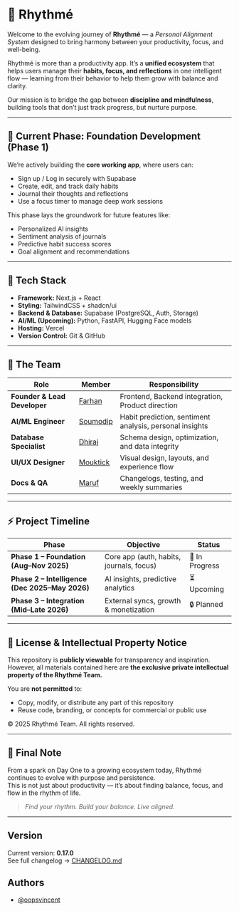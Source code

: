 <!-- This is a [Next.js](https://nextjs.org) project bootstrapped with [`create-next-app`](https://nextjs.org/docs/app/api-reference/cli/create-next-app).

## Getting Started

First, run the development server:

```bash
npm run dev
# or
yarn dev
# or
pnpm dev
# or
bun dev
```

Open [http://localhost:3000](http://localhost:3000) with your browser to see the result.

You can start editing the page by modifying `app/page.tsx`. The page auto-updates as you edit the file.

This project uses [`next/font`](https://nextjs.org/docs/app/building-your-application/optimizing/fonts) to automatically optimize and load [Geist](https://vercel.com/font), a new font family for Vercel.

## Learn More

To learn more about Next.js, take a look at the following resources:

- [Next.js Documentation](https://nextjs.org/docs) - learn about Next.js features and API.
- [Learn Next.js](https://nextjs.org/learn) - an interactive Next.js tutorial.

You can check out [the Next.js GitHub repository](https://github.com/vercel/next.js) - your feedback and contributions are welcome!

## Deploy on Vercel

The easiest way to deploy your Next.js app is to use the [Vercel Platform](https://vercel.com/new?utm_medium=default-template&filter=next.js&utm_source=create-next-app&utm_campaign=create-next-app-readme) from the creators of Next.js.

Check out our [Next.js deployment documentation](https://nextjs.org/docs/app/building-your-application/deploying) for more details. -->


# 🌊 Rhythmé  

Welcome to the evolving journey of **Rhythmé** — a *Personal Alignment System* designed to bring harmony between your productivity, focus, and well-being.  

Rhythmé is more than a productivity app. It’s a **unified ecosystem** that helps users manage their **habits, focus, and reflections** in one intelligent flow — learning from their behavior to help them grow with balance and clarity.  

Our mission is to bridge the gap between **discipline and mindfulness**, building tools that don’t just track progress, but nurture purpose.  

---

## 🚀 Current Phase: Foundation Development (Phase 1)  

We’re actively building the **core working app**, where users can:  
- Sign up / Log in securely with Supabase  
- Create, edit, and track daily habits  
- Journal their thoughts and reflections  
- Use a focus timer to manage deep work sessions  

This phase lays the groundwork for future features like:  
- Personalized AI insights  
- Sentiment analysis of journals  
- Predictive habit success scores  
- Goal alignment and recommendations  

---

## 🧩 Tech Stack  

- **Framework:** Next.js + React  
- **Styling:** TailwindCSS + shadcn/ui  
- **Backend & Database:** Supabase (PostgreSQL, Auth, Storage)  
- **AI/ML (Upcoming):** Python, FastAPI, Hugging Face models  
- **Hosting:** Vercel  
- **Version Control:** Git & GitHub  

---

## 👥 The Team  

| Role | Member | Responsibility |
|------|---------|----------------|
| **Founder & Lead Developer** | [Farhan](https://oopsvincent.vercel.app) | Frontend, Backend integration, Product direction |
| **AI/ML Engineer** | [Soumodip](https://github.com/soumodip-esc) | Habit prediction, sentiment analysis, personal insights |
| **Database Specialist** | [Dhiraj](https://Dhiraj2024Patra) | Schema design, optimization, and data integrity |
| **UI/UX Designer** | [Mouktick](#) | Visual design, layouts, and experience flow |
| **Docs & QA** | [Maruf](https://github.com/yeasirmarufmollah-web) | Changelogs, testing, and weekly summaries |

---

## ⚡ Project Timeline  

| Phase | Objective | Status |
|-------|------------|--------|
| **Phase 1 – Foundation (Aug–Nov 2025)** | Core app (auth, habits, journals, focus) | 🚧 In Progress |
| **Phase 2 – Intelligence (Dec 2025–May 2026)** | AI insights, predictive analytics | ⏳ Upcoming |
| **Phase 3 – Integration (Mid–Late 2026)** | External syncs, growth & monetization | 🔒 Planned |

---

## 📜 License & Intellectual Property Notice  

This repository is **publicly viewable** for transparency and inspiration.  
However, all materials contained here are **the exclusive private intellectual property of the Rhythmé Team.**  

You are **not permitted** to:  
- Copy, modify, or distribute any part of this repository  
- Reuse code, branding, or concepts for commercial or public use  

© 2025 Rhythmé Team. All rights reserved.  

---

## 🌱 Final Note  

From a spark on Day One to a growing ecosystem today, Rhythmé continues to evolve with purpose and persistence.  
This is not just about productivity — it’s about finding balance, focus, and flow in the rhythm of life.  

> *Find your rhythm. Build your balance. Live aligned.*  


---

## Version
Current version: **0.17.0**  
See full changelog → [CHANGELOG.md](./docs/CHANGELOG.md)
## Authors

- [@oopsvincent](https://www.github.com/oopsvincent)


